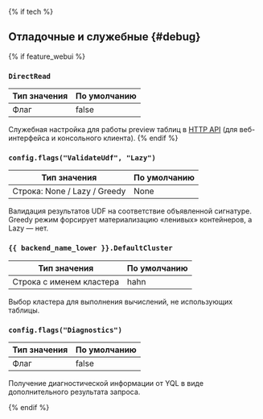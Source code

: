 {% if tech %}

## Отладочные и служебные {#debug}

{% if feature_webui %}

### `DirectRead`

| Тип значения | По умолчанию |
| --- | --- |
| Флаг | false |

Служебная настройка для работы preview таблиц в [HTTP API](../../../interfaces/http.md) (для веб-интерфейса и консольного клиента).
{% endif %}

### `config.flags("ValidateUdf", "Lazy")`

| Тип значения | По умолчанию |
| --- | --- |
| Строка: None / Lazy / Greedy | None |

Валидация результатов UDF на соответствие объявленной сигнатуре. Greedy режим форсирует материализацию «ленивых» контейнеров, а Lazy — нет.

### `{{ backend_name_lower }}.DefaultCluster`

| Тип значения | По умолчанию |
| --- | --- |
| Строка с именем кластера | hahn |

Выбор кластера для выполнения вычислений, не использующих таблицы.

### `config.flags("Diagnostics")`

| Тип значения | По умолчанию |
| --- | --- |
| Флаг | false |

Получение диагностической информации от YQL в виде дополнительного результата запроса.

{% endif %}